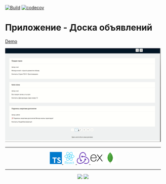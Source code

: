 [![Build](https://github.com/vasiliev-alexey/ts-express-crud/actions/workflows/sanity-check.yml/badge.svg)](https://github.com/vasiliev-alexey/ts-express-crud/actions/workflows/sanity-check.yml)
[![codecov](https://codecov.io/gh/vasiliev-alexey/ts-express-crud/branch/dev/graph/badge.svg?token=EF6D40DTZX)](https://codecov.io/gh/vasiliev-alexey/ts-express-crud)

# Приложение - Доска объявлений

[Demo](https://express-crud-ads.herokuapp.com/#/)

![](./doc/main.gif)

---

<p align="center"><a href="https://babeljs.io/" target="_blank">
  <img src="https://raw.githubusercontent.com/devicons/devicon/master/icons/typescript/typescript-original.svg" alt="typescript" width="40" height="40"/> </a> <a href="https://jestjs.io" target="_blank"> 
  <img src="https://raw.githubusercontent.com/devicons/devicon/master/icons/react/react-original-wordmark.svg" alt="react" width="40" height="40"/> </a> <a href="https://redux.js.org" target="_blank"> 
  <img src="https://raw.githubusercontent.com/devicons/devicon/master/icons/redux/redux-original.svg" alt="redux" width="40" height="40"/> </a>
  <img src="https://raw.githubusercontent.com/devicons/devicon/master/icons/express/express-original.svg" alt="express" width="40" height="40"/> </a>
  <img src="https://raw.githubusercontent.com/devicons/devicon/master/icons/mongodb/mongodb-original.svg" alt="Mongo" width="40" height="40"/> </a>
</p>

---

<p align="center">
  <img src="https://img.shields.io/badge/License-ISC-blue.svg" />
  <img src="https://img.shields.io/github/issues/vasiliev-alexey/ts-express-crud.svg" />

</p>
